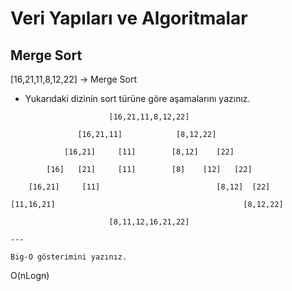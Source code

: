 # Veri Yapıları ve Algoritmalar

## Merge Sort

[16,21,11,8,12,22] -> Merge Sort

* Yukarıdaki dizinin sort türüne göre aşamalarını yazınız.
```
                      [16,21,11,8,12,22]

               [16,21,11]            [8,12,22]

            [16,21]     [11]        [8,12]    [22]

        [16]   [21]     [11]        [8]    [12]   [22]  

    [16,21]     [11]                          [8,12]  [22]

[11,16,21]                                          [8,12,22]

                      [8,11,12,16,21,22]

---

Big-O gösterimini yazınız.

```
O(nLogn)
